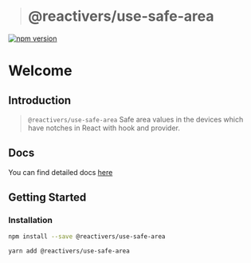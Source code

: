 > # @reactivers/use-safe-area

[![npm version](https://badge.fury.io/js/@reactivers%2Fuse-safe-area.svg)](//www.npmjs.com/package/@reactivers/use-safe-area)

# Welcome

## Introduction

> ```@reactivers/use-safe-area``` Safe area values in the devices which have notches in React with hook and provider.

## Docs
You can find detailed docs [here](https://hooks.reactivers.com/use-safe-area)

## Getting Started

### Installation

```bash
npm install --save @reactivers/use-safe-area

yarn add @reactivers/use-safe-area
```